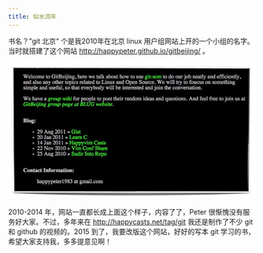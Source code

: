 ```yaml
---
title: 似水流年
---
```


书名？”git 北京“ 个是我2010年在北京 linux 用户组网站上开的一个小组的名字。当时就搭建了这个网站 <http://happypeter.github.io/gitbeijing/> 。

![](images/history/old_look.png)


2010-2014 年，网站一直都长成上面这个样子，内容了了，Peter 很惭愧没有服务好大家。不过，多年来在 <http://happycasts.net/tag/git> 我还是制作了不少 git 和 github 的视频的。2015 到了，我要改版这个网站，好好的写本 git 学习的书，希望大家支持我，多多提意见啊！

